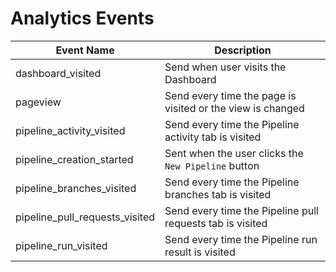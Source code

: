 Analytics Events
================

| Event Name  | Description |
| ------------- | ------------- |
| dashboard_visited | Send when user visits the Dashboard  |
| pageview | Send every time the page is visited or the view is changed  |
| pipeline_activity_visited  | Send every time the Pipeline activity tab is visited  |
| pipeline_creation_started  | Sent when the user clicks the `New Pipeline` button  |
| pipeline_branches_visited  | Send every time the Pipeline branches tab is visited  |
| pipeline_pull_requests_visited  | Send every time the Pipeline pull requests tab is visited  |
| pipeline_run_visited  |  Send every time the Pipeline run result is visited |

